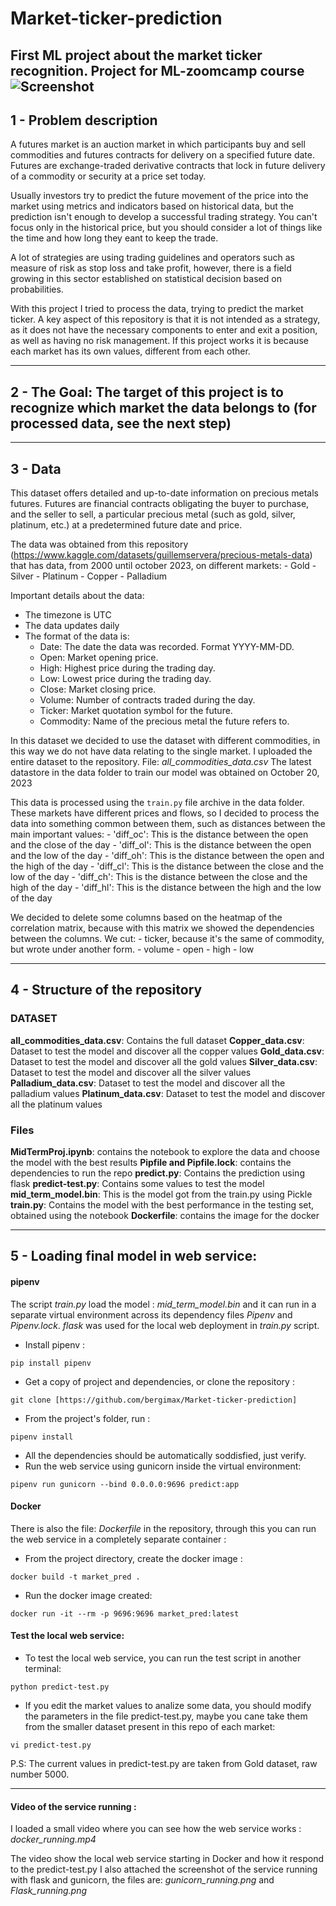 # Market-ticker-prediction
First ML project about the market ticker recognition. Project for ML-zoomcamp course
![Screenshot](images.png)
---

## 1 - Problem description

A futures market is an auction market in which participants buy and sell commodities and futures contracts for delivery on a specified future date. Futures are exchange-traded derivative contracts that lock in future delivery of a commodity or security at a price set today.

Usually investors try to predict the future movement of the price into the market using metrics and indicators based on historical data, but the prediction isn't enough to develop a successful trading strategy. You can't focus only in the historical price, but you should consider a lot of things like the time and how long they eant to keep the trade. 

A lot of strategies are using trading guidelines and operators such as measure of risk as stop loss and take profit, however, there is a field growing in this sector established on statistical decision based on probabilities.

With this project I tried to process the data, trying to predict the market ticker. A key aspect of this repository is that it is not intended as a strategy, as it does not have the necessary components to enter and exit a position, as well as having no risk management. If this project works it is because each market has its own values, different from each other.

---
## 2 - The Goal: The target of this project is to recognize which market the data belongs to (for processed data, see the next step)
--- 

## 3 - Data
This dataset offers detailed and up-to-date information on precious metals futures. Futures are financial contracts obligating the buyer to purchase, and the seller to sell, a particular precious metal (such as gold, silver, platinum, etc.) at a predetermined future date and price.

The data was obtained from this repository (https://www.kaggle.com/datasets/guillemservera/precious-metals-data) that has data, from 2000 until october 2023, on different markets:
	- Gold 
	- Silver
	- Platinum
    	- Copper
    	- Palladium

Important details about the data:
- The timezone is UTC
- The data updates daily
- The format of the data is: 
	- Date: The date the data was recorded. Format YYYY-MM-DD.
	- Open: Market opening price.
	- High: Highest price during the trading day.
	- Low: Lowest price during the trading day.
	- Close: Market closing price.
	- Volume: Number of contracts traded during the day.
	- Ticker: Market quotation symbol for the future.
	- Commodity: Name of the precious metal the future refers to.
 
In this dataset we decided to use the dataset with different commodities, in this way we do not have data relating to the single market. I uploaded the entire dataset to the repository. File: *all_commodities_data.csv*
The latest datastore in the data folder to train our model was obtained on October 20, 2023
 
This data is processed using the ``train.py`` file archive in the data folder.
These markets have different prices and flows, so I decided to process the data into something common between them, such as distances between the main important values:
	- 'diff_oc': This is the distance between the open and the close of the day 
    	- 'diff_ol': This is the distance between the open and the low of the day 
    	- 'diff_oh': This is the distance between the open and the high of the day 
    	- 'diff_cl': This is the distance between the close and the low of the day 
    	- 'diff_ch': This is the distance between the close and the high of the day
    	- 'diff_hl': This is the distance between the high and the low of the day 

We decided to delete some columns based on the heatmap of the correlation matrix, because with this matrix we showed the dependencies between the columns.
We cut:
	- ticker, because it's the same of commodity, but wrote under another form.
	- volume
	- open
	- high
	- low

---

## 4 - Structure of the repository

### DATASET
**all_commodities_data.csv**: Contains the full dataset
**Copper_data.csv**: Dataset to test the model and discover all the copper values
**Gold_data.csv**: Dataset to test the model and discover all the gold values
**Silver_data.csv**: Dataset to test the model and discover all the silver values
**Palladium_data.csv**: Dataset to test the model and discover all the palladium values
**Platinum_data.csv**: Dataset to test the model and discover all the platinum values

### Files
**MidTermProj.ipynb**: contains the notebook to explore the data and choose the model with the best results
**Pipfile and Pipfile.lock**: contains the dependencies to run the repo
**predict.py**: Contains the prediction using flask
**predict-test.py**: Contains some values to test the model
**mid_term_model.bin**: This is the model got from the train.py using Pickle
**train.py**: Contains the model with the best performance in the testing set, obtained using the notebook
**Dockerfile**: contains the image for the docker

---

## 5 - Loading final model in web service:

#### pipenv

The script *train.py* load the model : *mid_term_model.bin* and it can run in a separate virtual environment across its dependency files *Pipenv* and *Pipenv.lock*.
*flask* was used for the local web deployment in *train.py* script.

- Install pipenv :
```
pip install pipenv
```
- Get a copy of project and dependencies, or clone the repository :
```
git clone [https://github.com/bergimax/Market-ticker-prediction]
```
- From the project's folder, run :
``` 
pipenv install
```
- All the dependencies should be automatically soddisfied, just verify.
- Run the web service using gunicorn inside the virtual environment:
```
pipenv run gunicorn --bind 0.0.0.0:9696 predict:app
```

#### Docker
There is also the file: *Dockerfile* in the repository, through this you can run the web service in a completely separate container :
- From the project directory, create the docker image :
```
docker build -t market_pred .
```
- Run the docker image created:
```
docker run -it --rm -p 9696:9696 market_pred:latest
```

#### Test the local web service:

- To test the local web service, you can run the test script in another terminal:
```
python predict-test.py
```
- If you edit the market values to analize some data, you should modify the parameters in the file predict-test.py, maybe you cane take them from the smaller dataset present in this repo of each market:
```
vi predict-test.py
```
P.S: The current values in predict-test.py are taken from Gold dataset, raw number 5000.

---

#### Video of the service running :
I loaded a small video where you can see how the web service works : *docker_running.mp4* 

The video show the local web service starting in Docker and how it respond to the predict-test.py
I also attached the screenshot of the service running with flask and gunicorn, the files are: *gunicorn_running.png* and *Flask_running.png*
